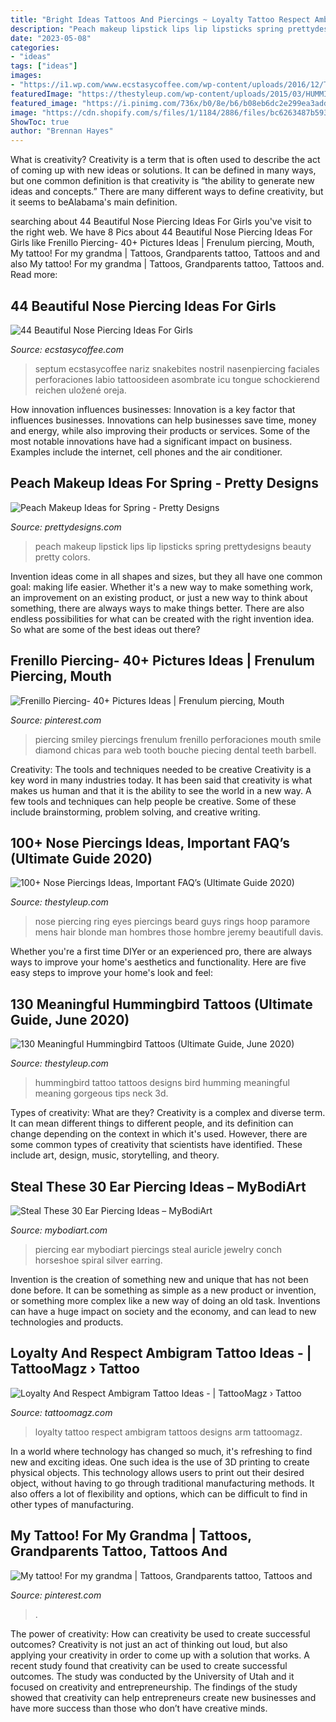 ```yaml
---
title: "Bright Ideas Tattoos And Piercings ~ Loyalty Tattoo Respect Ambigram Tattoos Designs Arm Tattoomagz"
description: "Peach makeup lipstick lips lip lipsticks spring prettydesigns beauty pretty colors"
date: "2023-05-08"
categories:
- "ideas"
tags: ["ideas"]
images:
- "https://i1.wp.com/www.ecstasycoffee.com/wp-content/uploads/2016/12/Thin-and-thick-nose-jewelry.jpg?resize=600%2C820&amp;ssl=1"
featuredImage: "https://thestyleup.com/wp-content/uploads/2015/03/HUMMINGBIRD-TATTOO-DESIGNS-15.jpg"
featured_image: "https://i.pinimg.com/736x/b0/8e/b6/b08eb6dc2e299ea3add194e89189a35e.jpg"
image: "https://cdn.shopify.com/s/files/1/1184/2886/files/bc6263487b593f4aacf38961a0fb5e18_2048x2048.jpg?v=1497728225"
ShowToc: true
author: "Brennan Hayes"
---
```



What is creativity?
Creativity is a term that is often used to describe the act of coming up with new ideas or solutions. It can be defined in many ways, but one common definition is that creativity is “the ability to generate new ideas and concepts.” There are many different ways to define creativity, but it seems to beAlabama's main definition.

	

		
searching about 44 Beautiful Nose Piercing Ideas For Girls you've visit to the right web. We have 8 Pics about 44 Beautiful Nose Piercing Ideas For Girls like Frenillo Piercing- 40+ Pictures Ideas | Frenulum piercing, Mouth, My tattoo! For my grandma | Tattoos, Grandparents tattoo, Tattoos and and also My tattoo! For my grandma | Tattoos, Grandparents tattoo, Tattoos and. Read more:
		
    
## 44 Beautiful Nose Piercing Ideas For Girls

<img loading=lazy src="https://i1.wp.com/www.ecstasycoffee.com/wp-content/uploads/2016/12/Thin-and-thick-nose-jewelry.jpg?resize=600%2C820&amp;ssl=1" onerror="this.onerror=null;this.src='https://tse1.mm.bing.net/th?id=OIP.-XRvWU1PiXSUDaNgImxDegHaKH&amp;pid=15.1';" alt="44 Beautiful Nose Piercing Ideas For Girls">

_Source: ecstasycoffee.com_

>septum ecstasycoffee nariz snakebites nostril nasenpiercing faciales perforaciones labio tattoosideen asombrate icu tongue schockierend reichen uložené oreja. 

	

How innovation influences businesses:
Innovation is a key factor that influences businesses. Innovations can help businesses save time, money and energy, while also improving their products or services. Some of the most notable innovations have had a significant impact on business. Examples include the internet, cell phones and the air conditioner.

    
## Peach Makeup Ideas For Spring - Pretty Designs

<img loading=lazy src="http://www.prettydesigns.com/wp-content/uploads/2015/03/Best-Peach-Lips.jpg" onerror="this.onerror=null;this.src='https://tse3.mm.bing.net/th?id=OIP.t4MOCHF86EoSOLGD6jzbLQHaMJ&amp;pid=15.1';" alt="Peach Makeup Ideas for Spring - Pretty Designs">

_Source: prettydesigns.com_

>peach makeup lipstick lips lip lipsticks spring prettydesigns beauty pretty colors. 

	

Invention ideas come in all shapes and sizes, but they all have one common goal: making life easier. Whether it's a new way to make something work, an improvement on an existing product, or just a new way to think about something, there are always ways to make things better. There are also endless possibilities for what can be created with the right invention idea. So what are some of the best ideas out there?

    
## Frenillo Piercing- 40+ Pictures Ideas | Frenulum Piercing, Mouth

<img loading=lazy src="https://i.pinimg.com/736x/b0/8e/b6/b08eb6dc2e299ea3add194e89189a35e.jpg" onerror="this.onerror=null;this.src='https://tse2.mm.bing.net/th?id=OIP.qJOelNxM9o7U01ws1O9oiwHaLy&amp;pid=15.1';" alt="Frenillo Piercing- 40+ Pictures Ideas | Frenulum piercing, Mouth">

_Source: pinterest.com_

>piercing smiley piercings frenulum frenillo perforaciones mouth smile diamond chicas para web tooth bouche piecing dental teeth barbell. 

	

Creativity: The tools and techniques needed to be creative
Creativity is a key word in many industries today. It has been said that creativity is what makes us human and that it is the ability to see the world in a new way. A few tools and techniques can help people be creative. Some of these include brainstorming, problem solving, and creative writing.

    
## 100+ Nose Piercings Ideas, Important FAQ’s (Ultimate Guide 2020)

<img loading=lazy src="https://thestyleup.com/wp-content/uploads/2016/08/Nose-Piercing-designs61.jpg" onerror="this.onerror=null;this.src='https://tse4.mm.bing.net/th?id=OIP.ae4iCbJwUK6ouK6SLFJlWQHaKX&amp;pid=15.1';" alt="100+ Nose Piercings Ideas, Important FAQ’s (Ultimate Guide 2020)">

_Source: thestyleup.com_

>nose piercing ring eyes piercings beard guys rings hoop paramore mens hair blonde man hombres those hombre jeremy beautifull davis. 

	

Whether you're a first time DIYer or an experienced pro, there are always ways to improve your home's aesthetics and functionality. Here are five easy steps to improve your home's look and feel: 

    
## 130 Meaningful Hummingbird Tattoos (Ultimate Guide, June 2020)

<img loading=lazy src="https://thestyleup.com/wp-content/uploads/2015/03/HUMMINGBIRD-TATTOO-DESIGNS-15.jpg" onerror="this.onerror=null;this.src='https://tse3.mm.bing.net/th?id=OIP.BBHvCvqC7q3RZySsjfiURQHaK6&amp;pid=15.1';" alt="130 Meaningful Hummingbird Tattoos (Ultimate Guide, June 2020)">

_Source: thestyleup.com_

>hummingbird tattoo tattoos designs bird humming meaningful meaning gorgeous tips neck 3d. 

	

Types of creativity: What are they?
Creativity is a complex and diverse term. It can mean different things to different people, and its definition can change depending on the context in which it's used. However, there are some common types of creativity that scientists have identified. These include art, design, music, storytelling, and
theory.

    
## Steal These 30 Ear Piercing Ideas – MyBodiArt

<img loading=lazy src="https://cdn.shopify.com/s/files/1/1184/2886/files/bc6263487b593f4aacf38961a0fb5e18_2048x2048.jpg?v=1497728225" onerror="this.onerror=null;this.src='https://tse1.mm.bing.net/th?id=OIP.yO89Yi_DVAFnYTWLCrZVXwHaKd&amp;pid=15.1';" alt="Steal These 30 Ear Piercing Ideas – MyBodiArt">

_Source: mybodiart.com_

>piercing ear mybodiart piercings steal auricle jewelry conch horseshoe spiral silver earring. 

	

Invention is the creation of something new and unique that has not been done before. It can be something as simple as a new product or invention, or something more complex like a new way of doing an old task. Inventions can have a huge impact on society and the economy, and can lead to new technologies and products.

    
## Loyalty And Respect Ambigram Tattoo Ideas - | TattooMagz › Tattoo

<img loading=lazy src="https://tattoomagz.com/wp-content/uploads/respect-and-loyalty-tattoo-loyalty-n-respect-tattoo-picture-at-checkoutmyink-26502.jpg" onerror="this.onerror=null;this.src='https://tse3.mm.bing.net/th?id=OIP.TGCCE1lo6Ljgm7ely_c6pQHaE7&amp;pid=15.1';" alt="Loyalty And Respect Ambigram Tattoo Ideas - | TattooMagz › Tattoo">

_Source: tattoomagz.com_

>loyalty tattoo respect ambigram tattoos designs arm tattoomagz. 

	

In a world where technology has changed so much, it's refreshing to find new and exciting ideas. One such idea is the use of 3D printing to create physical objects. This technology allows users to print out their desired object, without having to go through traditional manufacturing methods. It also offers a lot of flexibility and options, which can be difficult to find in other types of manufacturing.

    
## My Tattoo! For My Grandma | Tattoos, Grandparents Tattoo, Tattoos And

<img loading=lazy src="https://i.pinimg.com/736x/e5/e8/26/e5e826d993e8124bb36f4b1c3ab5e182--grandparent-obsession.jpg" onerror="this.onerror=null;this.src='https://tse3.mm.bing.net/th?id=OIP.xUhK8dHl6NsR3Tg8PM0ZtwHaJ6&amp;pid=15.1';" alt="My tattoo! For my grandma | Tattoos, Grandparents tattoo, Tattoos and">

_Source: pinterest.com_

>. 

	

The power of creativity: How can creativity be used to create successful outcomes?
Creativity is not just an act of thinking out loud, but also applying your creativity in order to come up with a solution that works. A recent study found that creativity can be used to create successful outcomes. The study was conducted by the University of Utah and it focused on creativity and entrepreneurship. The findings of the study showed that creativity can help entrepreneurs create new businesses and have more success than those who don’t have creative minds.

